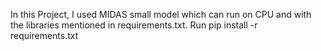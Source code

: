 In this Project, I used MIDAS small model which can run on CPU and with the libraries mentioned in requirements.txt.
Run pip install -r requirements.txt
